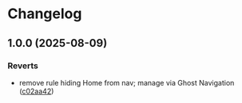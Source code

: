 # Changelog

## 1.0.0 (2025-08-09)


### Reverts

* remove rule hiding Home from nav; manage via Ghost Navigation ([c02aa42](https://github.com/zhawtof/hawtofthepress/commit/c02aa425c72ae979e89eea5e32cb19a52ed3ddf5))
